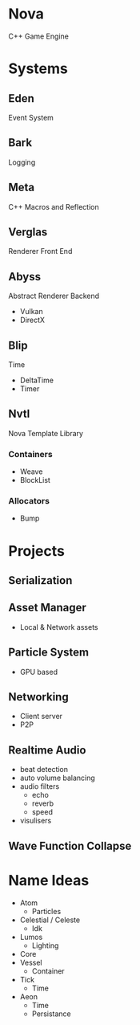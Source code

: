 # Nova
C++ Game Engine

# Systems
## Eden
Event System

## Bark
Logging

## Meta
C++ Macros and Reflection

## Verglas
Renderer Front End

## Abyss
Abstract Renderer Backend

- Vulkan
- DirectX

## Blip
Time

- DeltaTime
- Timer

## Nvtl
Nova Template Library

### Containers

- Weave
- BlockList

### Allocators

- Bump

# Projects

## Serialization
## Asset Manager
- Local & Network assets

## Particle System
- GPU based

## Networking
- Client server
- P2P

## Realtime Audio
* beat detection
* auto volume balancing
* audio filters
  * echo
  * reverb
  * speed
* visulisers

## Wave Function Collapse

# Name Ideas

- Atom
  - Particles
- Celestial / Celeste
  - Idk
- Lumos
  - Lighting
- Core
- Vessel
  - Container
- Tick
  - Time
- Aeon
  - Time
  - Persistance
